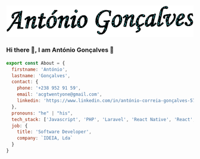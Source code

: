![This is an image](https://github.com/acgtwentyone/acgtwentyone/blob/main/acg-3.gif)

### Hi there 👋, I am António Gonçalves 🌱                                                             

```javascript
export const About = {
  firstname: 'António',
  lastname: 'Gonçalves',
  contact: {
    phone: '+238 952 91 59',
    email: 'acgtwentyone@gmail.com',
    linkedin: 'https://www.linkedin.com/in/antónio-correia-gonçalves-570373',
  },
  pronouns: "he" | "his",
  tech_stack: ['Javascript', 'PHP', 'Laravel', 'React Native', 'React', 'Vuejs'],
  job: {
    title: 'Software Developer',
    company: `IDEIA, Lda`
  } 
}
```


